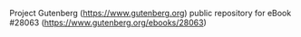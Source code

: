 Project Gutenberg (https://www.gutenberg.org) public repository for eBook #28063 (https://www.gutenberg.org/ebooks/28063)
